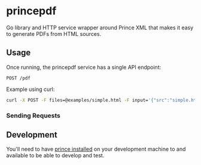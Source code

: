 # princepdf

Go library and HTTP service wrapper around Prince XML that makes it easy to generate PDFs from HTML sources.

## Usage

Once running, the princepdf service has a single API endpoint:

```
POST /pdf
```

Example using curl:

```bash
curl -X POST -F files=@examples/simple.html -F input='{"src":"simple.html"}' -F metadata='{"title":"Test Output","creator":"Go"}'  http://localhost:3000/pdf -v > output.pdf
```

### Sending Requests

## Development

You'll need to have [prince installed](https://www.princexml.com/doc/installing/) on your development machine to and available to be able to develop and test.
